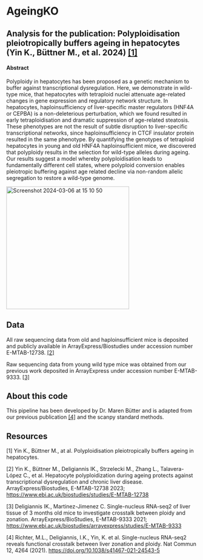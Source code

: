 # AgeingKO

## Analysis for the publication: Polyploidisation pleiotropically buffers ageing in hepatocytes (Yin K., Büttner M., et al. 2024) [[1]](#resources)

#### Abstract

Polyploidy in hepatocytes has been proposed as a genetic mechanism to buffer against transcriptional dysregulation. Here, we demonstrate in wild-type mice, that hepatocytes with tetraploid nuclei attenuate age-related changes in gene expression and regulatory network structure. In hepatocytes, haploinsufficiency of liver-specific master regulators (HNF4A or CEPBA) is a non-deleterious perturbation, which we found resulted in early tetraploidisation and dramatic suppression of age-related steatosis. These phenotypes are not the result of subtle disruption to liver-specific transcriptional networks, since haploinsufficiency in CTCF insulator protein resulted in the same phenotype. By quantifying the genotypes of tetraploid hepatocytes in young and old HNF4A haploinsufficient mice, we discovered that polyploidy results in the selection for wild-type alleles during ageing. Our results suggest a model whereby polyploidisation leads to fundamentally different cell states, where polyploid conversion enables pleiotropic buffering against age related decline via non-random allelic segregation to restore a wild-type genome.

<img width="324" alt="Screenshot 2024-03-06 at 15 10 50" src="https://github.com/carmenrobinson/AgeingKO/assets/93583581/ad99bd63-f1d9-4fa1-8605-5347fd33f462">

## Data

All raw sequencing data from old and haploinsufficient mice is deposited and publicly available in ArrayExpress/Biostudies under accession number E-MTAB-12738. [[2]](#resources) 

Raw sequencing data from young wild type mice was obtained from our previous work deposited in ArrayExpress under accession number E-MTAB-9333. [[3]](#resources)

## About this code
This pipeline has been developed by Dr. Maren Bütter and is adapted from our previous publication [[4]](#resources) and the scanpy standard methods.

## Resources 

[1] Yin K., Büttner M., at al. Polyploidisation pleiotropically buffers ageing in hepatocytes. 

[2] Yin K., Büttner M., Deligiannis IK., Strzelecki M., Zhang L., Talavera-López C., et al. Hepatocyte polyploidization during ageing protects against transcriptional dysregulation and chronic liver disease. ArrayExpress/Biostudies, E-MTAB-12738 2023; https://www.ebi.ac.uk/biostudies/studies/E-MTAB-12738

[3] Deligiannis IK., Martinez-Jimenez C. Single-nucleus RNA-seq2 of liver tissue of 3 months old mice to investigate crosstalk between ploidy and zonation. ArrayExpress/BioStudies, E-MTAB-9333 2021; https://www.ebi.ac.uk/biostudies/arrayexpress/studies/E-MTAB-9333

[4] Richter, M.L., Deligiannis, I.K., Yin, K. et al. Single-nucleus RNA-seq2 reveals functional crosstalk between liver zonation and ploidy. Nat Commun 12, 4264 (2021). https://doi.org/10.1038/s41467-021-24543-5
